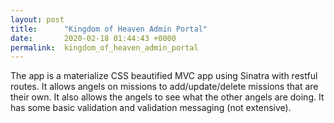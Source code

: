 ```yaml
---
layout: post
title:      "Kingdom of Heaven Admin Portal"
date:       2020-02-18 01:44:43 +0000
permalink:  kingdom_of_heaven_admin_portal
---
```


The app is a materialize CSS beautified MVC app using Sinatra with restful routes.
It allows angels on missions to add/update/delete missions that are their own.
It also allows the angels to see what the other angels are doing.
It has some basic validation and validation messaging (not extensive).


